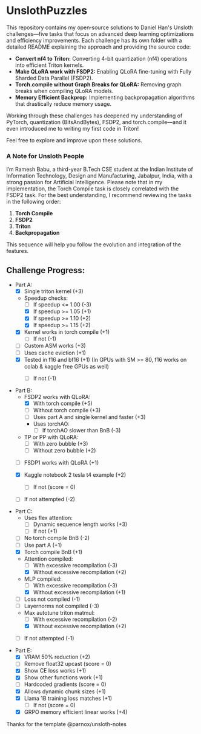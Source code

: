 # UnslothPuzzles

This repository contains my open‐source solutions to Daniel Han's Unsloth challenges—five tasks that focus on advanced deep learning optimizations and efficiency improvements. Each challenge has its own folder with a detailed README explaining the approach and providing the source code:

- **Convert nf4 to Triton:** Converting 4-bit quantization (nf4) operations into efficient Triton kernels.
- **Make QLoRA work with FSDP2:** Enabling QLoRA fine-tuning with Fully Sharded Data Parallel (FSDP2).
- **Torch.compile without Graph Breaks for QLoRA:** Removing graph breaks when compiling QLoRA models.
- **Memory Efficient Backprop:** Implementing backpropagation algorithms that drastically reduce memory usage.

Working through these challenges has deepened my understanding of PyTorch, quantization (BitsAndBytes), FSDP2, and torch.compile—and it even introduced me to writing my first code in Triton!

Feel free to explore and improve upon these solutions.

### A Note for Unsloth People

I’m Ramesh Babu, a third-year B.Tech CSE student at the Indian Institute of Information Technology, Design and Manufacturing, Jabalpur, India, with a strong passion for Artificial Intelligence. Please note that in my implementation, the Torch Compile task is closely correlated with the FSDP2 task. For the best understanding, I recommend reviewing the tasks in the following order:

1. **Torch Compile**  
2. **FSDP2**  
3. **Triton**  
4. **Backpropagation**

This sequence will help you follow the evolution and integration of the features.

## Challenge Progress:

- Part A:
  - [x] Single triton kernel (+3)
  - Speedup checks:
    - [ ] If speedup <= 1.00 (-3)
    - [x] If speedup >= 1.05 (+1)
    - [x] If speedup >= 1.10 (+2)
    - [x] If speedup >= 1.15 (+2)
  - [x] Kernel works in torch compile (+1)
    - [ ] If not (-1)
  - [ ] Custom ASM works (+3)
  - [ ] Uses cache eviction (+1)
  - [x] Tested in f16 and bf16 (+1) (In GPUs with SM >= 80, f16 works on colab & kaggle free GPUs as well)
    - [ ] If not (-1)


- Part B:
  - FSDP2 works with QLoRA:
    - [x] With torch compile (+5)
    - [ ] Without torch compile (+3)
    - [ ] Uses part A and single kernel and faster (+3)
    - Uses torchAO:
      - [ ] If torchAO slower than BnB (-3)
  - TP or PP with QLoRA:
    - [ ] With zero bubble (+3)
    - [ ] Without zero bubble (+2)
  - [ ] FSDP1 works with QLoRA (+1)
  - [x] Kaggle notebook 2 tesla t4 example (+2)
    - [ ] If not (score = 0)
  - [ ] If not attempted (-2)


- Part C:
  - Uses flex attention:
    - [ ] Dynamic sequence length works (+3)
    - [ ] If not (+1)
  - [ ] No torch compile BnB (-2)
  - [ ] Use part A (+1)
  - [x] Torch compile BnB (+1)
  - Attention compiled:
    - [ ] With excessive recompilation (-3)
    - [x] Without excessive recompilation (+2)
  - MLP compiled:
    - [ ] With excessive recompilation (-3)
    - [x] Without excessive recompilation (+1)
  - [ ] Loss not compiled (-1)
  - [ ] Layernorms not compiled (-3)
  - Max autotune triton matmul:
    - [ ] With excessive recompilation (-2)
    - [x] Without excessive recompilation (+2)
  - [ ] If not attempted (-1)


- Part E:
  - [x] VRAM 50% reduction (+2)
  - [ ] Remove float32 upcast (score = 0)
  - [x] Show CE loss works (+1)
  - [x] Show other functions work (+1)
  - [ ] Hardcoded gradients (score = 0)
  - [x] Allows dynamic chunk sizes (+1)
  - [x] Llama 1B training loss matches (+1)
    - [ ] If not (score = 0)
  - [x] GRPO memory efficient linear works (+4)

Thanks for the template @parnox/unsloth-notes
